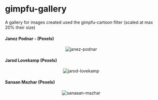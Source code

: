 # gimpfu-gallery
A gallery for images created used the gimpfu-cartoon filter (scaled at max 20% their size)

#### Janez Podnar - (Pexels)
<p align="center">
<img src="https://user-images.githubusercontent.com/6378201/118508716-b8ff0a00-b72f-11eb-9a9f-75f6dc4a4923.png" alt="janez-podnar"/>
</p>

#### Jarod Lovekamp (Pexels)
<p align="center">
<img src="https://user-images.githubusercontent.com/6378201/118508720-b997a080-b72f-11eb-99ad-e2f8876298e6.png" alt="jarod-lovekamp"/>
</p>

#### Sanaan Mazhar (Pexels)
<p align="center">
<img src="https://user-images.githubusercontent.com/6378201/118508723-b997a080-b72f-11eb-95cf-7c57dbf51975.png" alt="sanaaan-mazhar"/>
</p>
